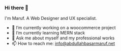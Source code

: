 ### Hi there 👋

I'm Maruf. A Web Designer and UX specialist. 

- 🔭 I’m currently working on a woocommerce project
- 🌱 I’m currently learning MERN stack 
- 💬 Ask me about myself and my professional works
- 📫 How to reach me: info@abdullahbasarmaruf.net


